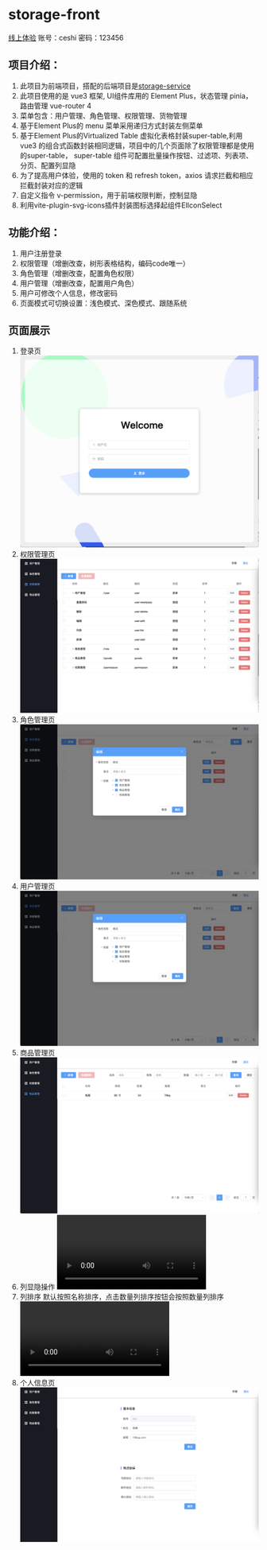 # storage-front

[线上体验](https://storage-front-8ecz.onrender.com/)
账号：ceshi 密码：123456

## 项目介绍：
1. 此项目为前端项目，搭配的后端项目是[storage-service](https://github.com/woshilina/storage-service)
2. 此项目使用的是 vue3 框架, UI组件库用的 Element Plus，状态管理 pinia，路由管理 vue-router 4
3. 菜单包含：用户管理、角色管理、权限管理、货物管理
4. 基于Element Plus的 menu 菜单采用递归方式封装左侧菜单
5. 基于Element Plus的Virtualized Table 虚拟化表格封装super-table,利用 vue3 的组合式函数封装相同逻辑，项目中的几个页面除了权限管理都是使用的super-table， super-table 组件可配置批量操作按钮、过滤项、列表项、分页、配置列显隐
6. 为了提高用户体验，使用的 token 和 refresh token，axios 请求拦截和相应拦截封装对应的逻辑
7. 自定义指令 v-permission，用于前端权限判断，控制显隐
8. 利用vite-plugin-svg-icons插件封装图标选择起组件ElIconSelect

## 功能介绍：
1. 用户注册登录
1. 权限管理（增删改查，树形表格结构，编码code唯一）
2. 角色管理（增删改查，配置角色权限）
3. 用户管理（增删改查，配置用户角色）
4. 用户可修改个人信息，修改密码
5. 页面模式可切换设置：浅色模式、深色模式、跟随系统


## 页面展示
1. 登录页
![登录页](/src/assets/screenshot/login.png "登录")
2. 权限管理页
![权限管理页](/src/assets/screenshot/permission.png "权限管理")
3. 角色管理页
![角色管理页](/src/assets/screenshot/role.png "角色管理")
4. 用户管理页
![用户管理页](/src/assets/screenshot/role.png "用户管理")
5. 商品管理页
![商品管理页](/src/assets/screenshot/goods.png "商品管理")
6. 列显隐操作
![列显隐操作](/src/assets/screenshot/column-control.mov "列显隐操作")
7. 列排序
 默认按照名称排序，点击数量列排序按钮会按照数量列排序
![列排序](/src/assets/screenshot/sort.mov "列排序")
8. 个人信息页
![个人信息页](/src/assets/screenshot/personinfor.png "个人信息页")



